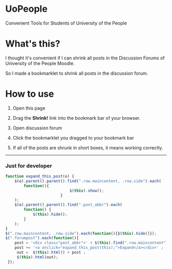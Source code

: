 # UoPeople
Convenient Tools for Students of University of the People

# What's this?
I thought it's convenient if I can shrink all posts in the Discussion Forums of University of the People Moodle.



So I made a bookmarklet to shrink all posts in the discussion forum.


# How to use

1. Open this page

2. Drag the **Shrink!** link into the bookmark bar of your browser.



3. Open discussion forum



4. Click the bookmarklet you dragged to your bookmark bar 



5. If all of the posts are shrunk in short boxes, it means working correctly.



---


### Just for developer

```js
function expand_this_post(o) {
	$(o).parent().parent().find(".row.maincontent, .row.side").each(
		function(){ 
							$(this).show(); 
						} 
	);
	$(o).parent().parent().find(".post_abbr").each(
		function() {
			$(this).hide();
		}
	);
}
$(".row.maincontent, .row.side").each(function(){$(this).hide()});
$(".forumpost").each(function(){ 
	post = '<div class="post_abbr">' + $(this).find(".row.maincontent").text().slice(0, 70) + '...';
	post += '<a onclick="expand_this_post(this);">Expand</a></div>' ; 
	 out =  $(this).html() + post ;
	 $(this).html(out);
 });
```






